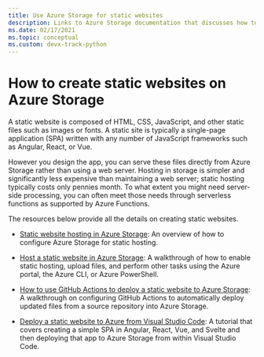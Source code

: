 ```yaml
---
title: Use Azure Storage for static websites
description: Links to Azure Storage documentation that discusses how to load files into storage and directly serve those files on the web.
ms.date: 02/17/2021
ms.topic: conceptual 
ms.custom: devx-track-python
---
```


# How to create static websites on Azure Storage

A static website is composed of HTML, CSS, JavaScript, and other static files such as images or fonts. A static site is typically a single-page application (SPA) written with any number of JavaScript frameworks such as Angular, React, or Vue.

However you design the app, you can serve these files directly from Azure Storage rather than using a web server. Hosting in storage is simpler and significantly less expensive than maintaining a web server; static hosting typically costs only pennies month. To what extent you might need server-side processing, you can often meet those needs through serverless functions as supported by Azure Functions.

The resources below provide all the details on creating static websites.

- [Static website hosting in Azure Storage](/azure/storage/blobs/storage-blob-static-website): An overview of how to configure Azure Storage for static hosting.

- [Host a static website in Azure Storage](/azure/storage/blobs/storage-blob-static-website-how-to?tabs=azure-cli): A walkthrough of how to enable static hosting, upload files, and perform other tasks using the Azure portal, the Azure CLI, or Azure PowerShell.

- [How to use GitHub Actions to deploy a static website to Azure Storage](/azure/storage/blobs/storage-blobs-static-site-github-actions): A walkthrough on configuring GitHub Actions to automatically deploy updated files from a source repository into Azure Storage.

- [Deploy a static website to Azure from Visual Studio Code](../javascript/tutorial/tutorial-vscode-static-website-node/tutorial-vscode-static-website-node-01.md): A tutorial that covers creating a simple SPA in Angular, React, Vue, and Svelte and then deploying that app to Azure Storage from within Visual Studio Code.